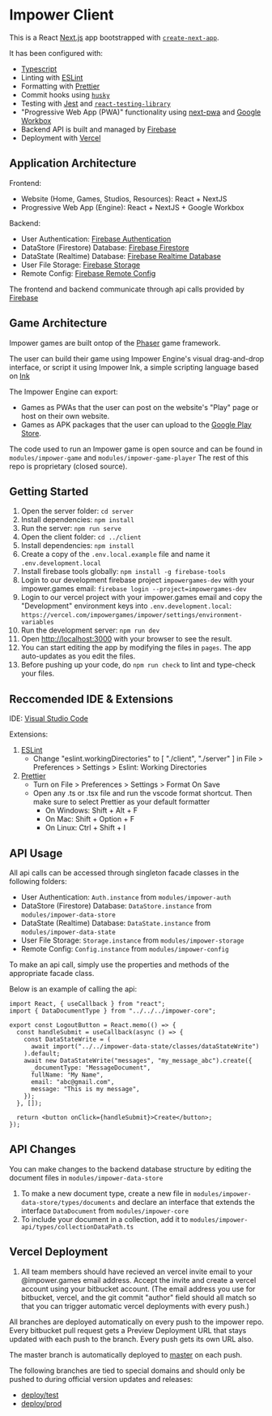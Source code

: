 # Impower Client

This is a React [Next.js](https://nextjs.org/) app bootstrapped with [`create-next-app`](https://github.com/vercel/next.js/tree/canary/packages/create-next-app).

It has been configured with:

- [Typescript](https://www.typescriptlang.org/)
- Linting with [ESLint](https://eslint.org/)
- Formatting with [Prettier](https://prettier.io/)
- Commit hooks using [`husky`](https://github.com/typicode/husky)
- Testing with [Jest](https://jestjs.io/) and [`react-testing-library`](https://testing-library.com/docs/react-testing-library/intro)
- "Progressive Web App (PWA)" functionality using [next-pwa](https://github.com/shadowwalker/next-pwa) and [Google Workbox](https://developers.google.com/web/tools/workbox/)
- Backend API is built and managed by [Firebase](https://firebase.google.com/)
- Deployment with [Vercel](https://vercel.com)

## Application Architecture

Frontend:

- Website (Home, Games, Studios, Resources): React + NextJS
- Progressive Web App (Engine): React + NextJS + Google Workbox

Backend:

- User Authentication: [Firebase Authentication](https://firebase.google.com/products/auth)
- DataStore (Firestore) Database: [Firebase Firestore](https://firebase.google.com/products/firestore)
- DataState (Realtime) Database: [Firebase Realtime Database](https://firebase.google.com/products/database)
- User File Storage: [Firebase Storage](https://firebase.google.com/products/storage)
- Remote Config: [Firebase Remote Config](https://firebase.google.com/products/remote-config)

The frontend and backend communicate through api calls provided by [Firebase](https://firebase.google.com/)

## Game Architecture

Impower games are built ontop of the [Phaser](http://phaser.io/) game framework.

The user can build their game using Impower Engine's visual drag-and-drop interface, or script it using Impower Ink, a simple scripting language based on [Ink](https://www.inklestudios.com/ink/)

The Impower Engine can export:

- Games as PWAs that the user can post on the website's "Play" page or host on their own website.
- Games as APK packages that the user can upload to the [Google Play Store](https://play.google.com/store).

The code used to run an Impower game is open source and can be found in `modules/impower-game` and `modules/impower-game-player`
The rest of this repo is proprietary (closed source).

## Getting Started

1. Open the server folder: `cd server`
2. Install dependencies: `npm install`
3. Run the server: `npm run serve`
4. Open the client folder: `cd ../client`
5. Install dependencies: `npm install`
6. Create a copy of the `.env.local.example` file and name it `.env.development.local`
7. Install firebase tools globally: `npm install -g firebase-tools`
8. Login to our development firebase project `impowergames-dev` with your impower.games email: `firebase login --project=impowergames-dev`
9. Login to our vercel project with your impower.games email and copy the "Development" environment keys into `.env.development.local`: `https://vercel.com/impowergames/impower/settings/environment-variables`
10. Run the development server: `npm run dev`
11. Open [http://localhost:3000](http://localhost:3000) with your browser to see the result.
12. You can start editing the app by modifying the files in `pages`. The app auto-updates as you edit the files.
13. Before pushing up your code, do `npm run check` to lint and type-check your files.

## Reccomended IDE & Extensions

IDE: [Visual Studio Code](https://code.visualstudio.com/)

Extensions:

1. [ESLint](https://marketplace.visualstudio.com/items?itemName=dbaeumer.vscode-eslint)
   - Change "eslint.workingDirectories" to [ "./client", "./server" ] in File > Preferences > Settings > Eslint: Working Directories
2. [Prettier](https://marketplace.visualstudio.com/items?itemName=esbenp.prettier-vscode)
   - Turn on File > Preferences > Settings > Format On Save
   - Open any .ts or .tsx file and run the vscode format shortcut. Then make sure to select Prettier as your default formatter
     - On Windows: Shift + Alt + F
     - On Mac: Shift + Option + F
     - On Linux: Ctrl + Shift + I

## API Usage

All api calls can be accessed through singleton facade classes in the following folders:

- User Authentication: `Auth.instance` from `modules/impower-auth`
- DataStore (Firestore) Database: `DataStore.instance` from `modules/impower-data-store`
- DataState (Realtime) Database: `DataState.instance` from `modules/impower-data-state`
- User File Storage: `Storage.instance` from `modules/impower-storage`
- Remote Config: `Config.instance` from `modules/impower-config`

To make an api call, simply use the properties and methods of the appropriate facade class.

Below is an example of calling the api:

```tsx
import React, { useCallback } from "react";
import { DataDocumentType } from "../../../impower-core";

export const LogoutButton = React.memo(() => {
  const handleSubmit = useCallback(async () => {
    const DataStateWrite = (
      await import("../../impower-data-state/classes/dataStateWrite")
    ).default;
    await new DataStateWrite("messages", "my_message_abc").create({
      _documentType: "MessageDocument",
      fullName: "My Name",
      email: "abc@gmail.com",
      message: "This is my message",
    });
  }, []);

  return <button onClick={handleSubmit}>Create</button>;
});
```

## API Changes

You can make changes to the backend database structure by editing the document files in `modules/impower-data-store`

1. To make a new document type, create a new file in `modules/impower-data-store/types/documents` and declare an interface that extends the interface `DataDocument` from `modules/impower-core`
2. To include your document in a collection, add it to `modules/impower-api/types/collectionDataPath.ts`

## Vercel Deployment

1. All team members should have recieved an vercel invite email to your @impower.games email address. Accept the invite and create a vercel account using your bitbucket account. (The email address you use for bitbucket, vercel, and the git commit "author" field should all match so that you can trigger automatic vercel deployments with every push.)

All branches are deployed automatically on every push to the impower repo.
Every bitbucket pull request gets a Preview Deployment URL that stays updated with each push to the branch.
Every push gets its own URL also.

The master branch is automatically deployed to [master](http://dev.impower.app) on each push.

The following branches are tied to special domains and should only be pushed to during official version updates and releases:

- [deploy/test](http://test.impower.app)
- [deploy/prod](http://impower.app)
